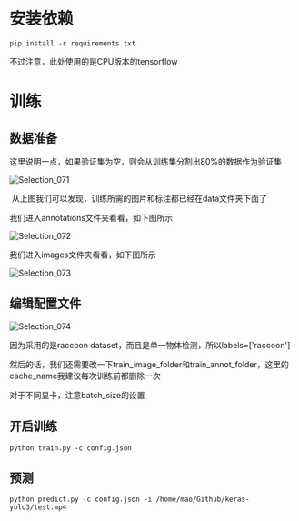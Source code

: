 # 安装依赖

```
pip install -r requirements.txt
```

不过注意，此处使用的是CPU版本的tensorflow

# 训练

## 数据准备

这里说明一点，如果验证集为空，则会从训练集分割出80%的数据作为验证集

![Selection_071](pics/Selection_071.jpg)

​								从上图我们可以发现，训练所需的图片和标注都已经在data文件夹下面了

我们进入annotations文件夹看看，如下图所示

![Selection_072](pics/Selection_072.jpg)

我们进入images文件夹看看，如下图所示

![Selection_073](pics/Selection_073.jpg)

## 编辑配置文件

![Selection_074](pics/Selection_074.jpg)

因为采用的是raccoon dataset，而且是单一物体检测，所以labels=['raccoon']

然后的话，我们还需要改一下train_image_folder和train_annot_folder，这里的cache_name我建议每次训练前都删除一次

对于不同显卡，注意batch_size的设置

## 开启训练

```python train.py -c config.json```

## 预测

```python predict.py -c config.json -i /home/mao/Github/keras-yolo3/test.mp4```